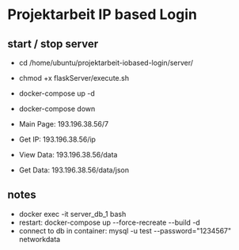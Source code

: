 # Projektarbeit IP based Login

## start / stop server

* cd /home/ubuntu/projektarbeit-iobased-login/server/
* chmod +x flaskServer/execute.sh
* docker-compose up -d
* docker-compose down

* Main Page: 193.196.38.56/7
* Get IP: 193.196.38.56/ip
* View Data: 193.196.38.56/data
* Get Data: 193.196.38.56/data/json

## notes
* docker exec -it server_db_1 bash
* restart: docker-compose up --force-recreate --build -d
* connect to db in container: mysql -u test --password="1234567" networkdata
